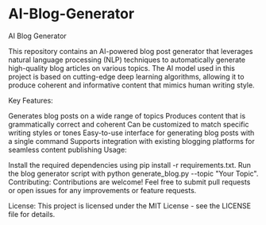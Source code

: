 # AI-Blog-Generator
 
AI Blog Generator

This repository contains an AI-powered blog post generator that leverages natural language processing (NLP) techniques to automatically generate high-quality blog articles on various topics. The AI model used in this project is based on cutting-edge deep learning algorithms, allowing it to produce coherent and informative content that mimics human writing style.

Key Features:

Generates blog posts on a wide range of topics
Produces content that is grammatically correct and coherent
Can be customized to match specific writing styles or tones
Easy-to-use interface for generating blog posts with a single command
Supports integration with existing blogging platforms for seamless content publishing
Usage:

Install the required dependencies using pip install -r requirements.txt.
Run the blog generator script with python generate_blog.py --topic "Your Topic".
Contributing:
Contributions are welcome! Feel free to submit pull requests or open issues for any improvements or feature requests.

License:
This project is licensed under the MIT License - see the LICENSE file for details.

